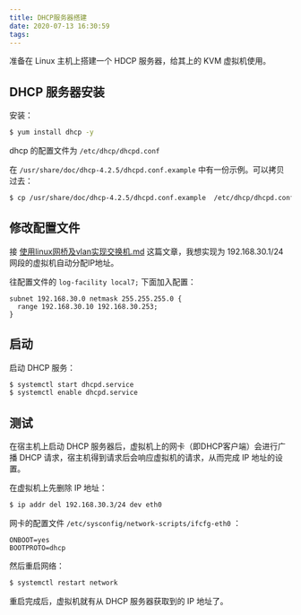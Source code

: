 ```yaml
---
title: DHCP服务器搭建
date: 2020-07-13 16:30:59
tags:
---
```


准备在 Linux 主机上搭建一个 HDCP 服务器，给其上的 KVM 虚拟机使用。



## DHCP 服务器安装

安装：

```bash
$ yum install dhcp -y
```

dhcp 的配置文件为 `/etc/dhcp/dhcpd.conf` 

在 `/usr/share/doc/dhcp-4.2.5/dhcpd.conf.example` 中有一份示例。可以拷贝过去：

```bash
$ cp /usr/share/doc/dhcp-4.2.5/dhcpd.conf.example  /etc/dhcp/dhcpd.conf 
```



## 修改配置文件

接  [使用linux网桥及vlan实现交换机.md](使用linux网桥及vlan实现交换机.md) 这篇文章，我想实现为 192.168.30.1/24 网段的虚拟机自动分配IP地址。

往配置文件的 `log-facility local7;` 下面加入配置：

```
subnet 192.168.30.0 netmask 255.255.255.0 {
  range 192.168.30.10 192.168.30.253;
}
```



## 启动

启动 DHCP 服务：

```bash
$ systemctl start dhcpd.service  
$ systemctl enable dhcpd.service  
```



## 测试

在宿主机上启动 DHCP 服务器后，虚拟机上的网卡（即DHCP客户端）会进行广播 DHCP 请求，宿主机得到请求后会响应虚拟机的请求，从而完成 IP 地址的设置。

在虚拟机上先删除 IP 地址：

```bash
$ ip addr del 192.168.30.3/24 dev eth0
```

网卡的配置文件 `/etc/sysconfig/network-scripts/ifcfg-eth0` ：

```
ONBOOT=yes
BOOTPROTO=dhcp
```

然后重启网络：

```bash
$ systemctl restart network
```

重启完成后，虚拟机就有从 DHCP 服务器获取到的 IP 地址了。









